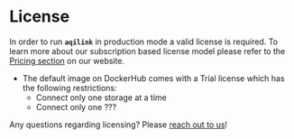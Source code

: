 # License

In order to run **`aqilink`** in production mode a valid license is required. 
To learn more about our subscription based license model please refer to the [Pricing section](https://aqipro.com/aqilink/pricing) on our website.


  * The default image on DockerHub comes with a Trial license which has the following restrictions:
    * Connect only one storage at a time
    * Connect only one ???


Any questions regarding licensing? Please [reach out to us](mailto:sales@aqipro.com)!

